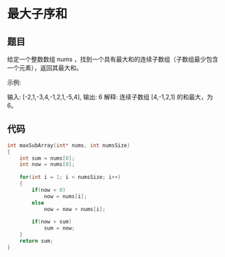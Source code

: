 # 最大子序和

## 题目

给定一个整数数组 nums ，找到一个具有最大和的连续子数组（子数组最少包含一个元素），返回其最大和。

示例:

输入: [-2,1,-3,4,-1,2,1,-5,4],
输出: 6
解释: 连续子数组 [4,-1,2,1] 的和最大，为 6。

## 代码

```c
int maxSubArray(int* nums, int numsSize) 
{
    int sum = nums[0];
    int now = nums[0];
    
    for(int i = 1; i < numsSize; i++)
    {
        if(now < 0)
            now = nums[i];
        else
            now = now + nums[i];
        
        if(now > sum)
            sum = now;
    }
    return sum;
}
```

